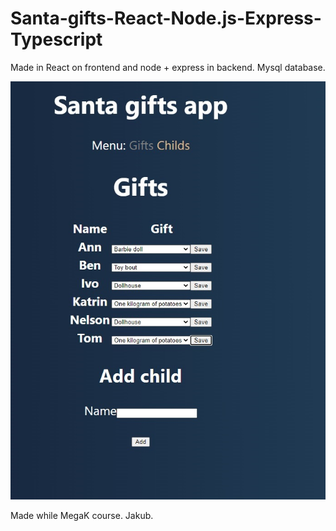# Santa-gifts-React-Node.js-Express-Typescript

Made in React on frontend and node + express in backend.
Mysql database.

<img src="https://raw.githubusercontent.com/xmNuc/Santa-gifts-React-Node.js-Express-Typescript/master/2.jpg" alt="Santas gifts app screanshot" />

Made while MegaK course. Jakub.
